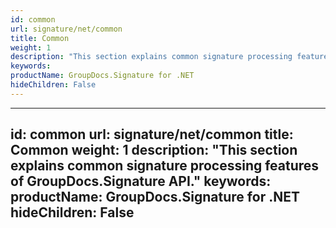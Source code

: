 ```yaml
---
id: common
url: signature/net/common
title: Common
weight: 1
description: "This section explains common signature processing features of GroupDocs.Signature API."
keywords: 
productName: GroupDocs.Signature for .NET
hideChildren: False
---
```

---
id: common
url: signature/net/common
title: Common
weight: 1
description: "This section explains common signature processing features of GroupDocs.Signature API."
keywords: 
productName: GroupDocs.Signature for .NET
hideChildren: False
---
